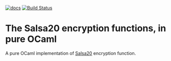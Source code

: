 [![docs](https://img.shields.io/badge/doc-online-blue.svg)](https://abeaumont.github.io/ocaml-salsa20)
[![Build Status](https://travis-ci.org/abeaumont/ocaml-salsa20.svg?branch=master)](https://travis-ci.org/abeaumont/ocaml-salsa20)

# The Salsa20 encryption functions, in pure OCaml

A pure OCaml implementation of [Salsa20](http://cr.yp.to/salsa20.html) encryption function.
